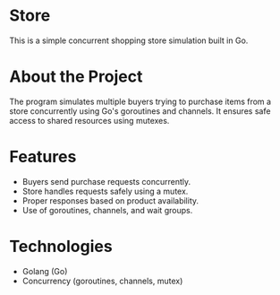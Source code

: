 # Store

This is a simple concurrent shopping store simulation built in Go.

# About the Project

The program simulates multiple buyers trying to purchase items from a store concurrently using Go's goroutines and channels. It ensures safe access to shared resources using mutexes.

# Features

- Buyers send purchase requests concurrently.
- Store handles requests safely using a mutex.
- Proper responses based on product availability.
- Use of goroutines, channels, and wait groups.

# Technologies

- Golang (Go)
- Concurrency (goroutines, channels, mutex)



